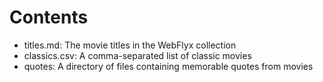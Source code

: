 # Contents

- titles.md: The movie titles in the WebFlyx collection
- classics.csv: A comma-separated list of classic movies
- quotes: A directory of files containing memorable quotes from movies
